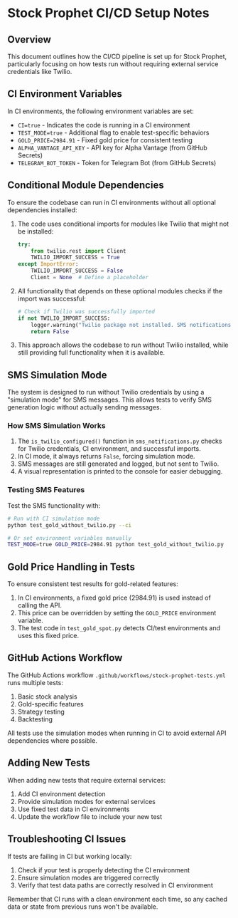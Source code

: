 # Stock Prophet CI/CD Setup Notes

## Overview

This document outlines how the CI/CD pipeline is set up for Stock Prophet, particularly focusing on how tests run without requiring external service credentials like Twilio.

## CI Environment Variables

In CI environments, the following environment variables are set:

- `CI=true` - Indicates the code is running in a CI environment
- `TEST_MODE=true` - Additional flag to enable test-specific behaviors
- `GOLD_PRICE=2984.91` - Fixed gold price for consistent testing
- `ALPHA_VANTAGE_API_KEY` - API key for Alpha Vantage (from GitHub Secrets)
- `TELEGRAM_BOT_TOKEN` - Token for Telegram Bot (from GitHub Secrets)

## Conditional Module Dependencies

To ensure the codebase can run in CI environments without all optional dependencies installed:

1. The code uses conditional imports for modules like Twilio that might not be installed:
   ```python
   try:
       from twilio.rest import Client
       TWILIO_IMPORT_SUCCESS = True
   except ImportError:
       TWILIO_IMPORT_SUCCESS = False
       Client = None  # Define a placeholder
   ```

2. All functionality that depends on these optional modules checks if the import was successful:
   ```python
   # Check if Twilio was successfully imported
   if not TWILIO_IMPORT_SUCCESS:
       logger.warning("Twilio package not installed. SMS notifications will not be sent.")
       return False
   ```

3. This approach allows the codebase to run without Twilio installed, while still providing full functionality when it is available.

## SMS Simulation Mode

The system is designed to run without Twilio credentials by using a "simulation mode" for SMS messages. This allows tests to verify SMS generation logic without actually sending messages.

### How SMS Simulation Works

1. The `is_twilio_configured()` function in `sms_notifications.py` checks for Twilio credentials, CI environment, and successful imports.
2. In CI mode, it always returns `False`, forcing simulation mode.
3. SMS messages are still generated and logged, but not sent to Twilio.
4. A visual representation is printed to the console for easier debugging.

### Testing SMS Features

Test the SMS functionality with:

```bash
# Run with CI simulation mode
python test_gold_without_twilio.py --ci

# Or set environment variables manually
TEST_MODE=true GOLD_PRICE=2984.91 python test_gold_without_twilio.py
```

## Gold Price Handling in Tests

To ensure consistent test results for gold-related features:

1. In CI environments, a fixed gold price (2984.91) is used instead of calling the API.
2. This price can be overridden by setting the `GOLD_PRICE` environment variable.
3. The test code in `test_gold_spot.py` detects CI/test environments and uses this fixed price.

## GitHub Actions Workflow

The GitHub Actions workflow `.github/workflows/stock-prophet-tests.yml` runs multiple tests:

1. Basic stock analysis
2. Gold-specific features
3. Strategy testing
4. Backtesting

All tests use the simulation modes when running in CI to avoid external API dependencies where possible.

## Adding New Tests

When adding new tests that require external services:

1. Add CI environment detection
2. Provide simulation modes for external services
3. Use fixed test data in CI environments
4. Update the workflow file to include your new test

## Troubleshooting CI Issues

If tests are failing in CI but working locally:

1. Check if your test is properly detecting the CI environment
2. Ensure simulation modes are triggered correctly
3. Verify that test data paths are correctly resolved in CI environment

Remember that CI runs with a clean environment each time, so any cached data or state from previous runs won't be available.